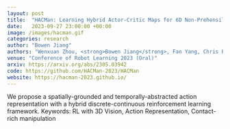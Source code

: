 ```yaml
---
layout: post
title:  "HACMan: Learning Hybrid Actor-Critic Maps for 6D Non-Prehensile Manipulation"
date:   2023-09-27 23:00:00 +00:00
image: /images/hacman.gif
categories: research
author: "Bowen Jiang"
authors: "Wenxuan Zhou, <strong>Bowen Jiang</strong>, Fan Yang, Chris Paxton*, David Held*"
venue: "Conference of Robot Learning 2023 (Oral)"
arxiv: https://arxiv.org/abs/2305.03942
code: https://github.com/HACMan-2023/HACMan
website: https://hacman-2023.github.io/
---
```

We propose a spatially-grounded and temporally-abstracted action representation with a hybrid discrete-continuous reinforcement learning framework.
Keywords: RL with 3D Vision, Action Representation, Contact-rich manipulation